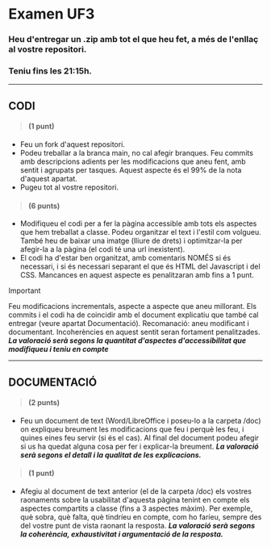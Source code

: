 # Examen UF3

### Heu d'entregar un .zip amb tot el que heu fet, a més de l'enllaç al vostre repositori.
### Teniu fins les 21:15h.

---

## CODI

> #### (1 punt)

- Feu un fork d'aquest repositori.
- Podeu treballar a la branca main, no cal afegir branques. Feu commits amb descripcions adients per les modificacions que aneu fent, amb sentit i agrupats per tasques. Aquest aspecte és el 99% de la nota d'aquest apartat.
- Pugeu tot al vostre repositori.

> #### (6 punts)

- Modifiqueu el codi per a fer la pàgina accessible amb tots els aspectes que hem treballat a classe. Podeu organitzar el text i l'estil com volgueu. També heu de baixar una imatge (lliure de drets) i optimitzar-la per afegir-la a la pàgina (el codi té una url inexistent).
- El codi ha d'estar ben organitzat, amb comentaris NOMÉS si és necessari, i si és necessari separant el que és HTML del Javascript i del CSS. Mancances en aquest aspecte es penalitzaran amb fins a 1 punt.
> [!IMPORTANT]
> Feu modificacions incrementals, aspecte a aspecte que aneu millorant. Els commits i el codi ha de coincidir amb el document explicatiu que també cal entregar (veure apartat Documentació). Recomanació: aneu modificant i documentant. Incoherències en aquest sentit seran fortament penalitzades.
***La valoració serà segons la quantitat d'aspectes d'accessibilitat que modifiqueu i teniu en compte***

---

## DOCUMENTACIÓ

> #### (2 punts)

- Feu un document de text (Word/LibreOffice i poseu-lo a la carpeta /doc) on expliqueu breument les modificacions que feu i perquè les feu, i quines eines feu servir (si és el cas). Al final del document podeu afegir si us ha quedat alguna cosa per fer i explicar-la breument. ***La valoració serà segons el detall i la qualitat de les explicacions.***

> #### (1 punt)

- Afegiu al document de text anterior (el de la carpeta /doc) els vostres raonaments sobre la usabilitat d'aquesta pàgina tenint en compte els aspectes compartits a classe (fins a 3 aspectes màxim). Per exemple, què sobra, què falta, què tindríeu en compte, com ho faríeu, sempre des del vostre punt de vista raonant la resposta. ***La valoració serà segons la coherència, exhaustivitat i argumentació de la resposta.***
